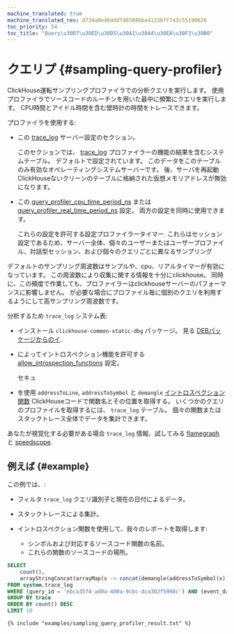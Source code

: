 ```yaml
---
machine_translated: true
machine_translated_rev: d734a8e46ddd7465886ba4133bff743c55190626
toc_priority: 54
toc_title: "Query\u30D7\u30ED\u30D5\u30A1\u30A4\u30EA\u30F3\u30B0"
---
```


# クエリプ {#sampling-query-profiler}

ClickHouse運転サンプリングプロファイラでの分析クエリを実行します。 使用プロファイラでソースコードのルーチンを用いた最中に頻繁にクエリを実行します。 CPU時間とアイドル時間を含む壁時計の時間をトレースできます。

プロファイラを使用する:

-   この [trace\_log](../server-configuration-parameters/settings.md#server_configuration_parameters-trace_log) サーバー設定のセクション。

    このセクションでは、 [trace\_log](../../operations/system-tables.md#system_tables-trace_log) プロファイラーの機能の結果を含むシステムテーブル。 デフォルトで設定されています。 このデータをこのテーブルのみ有効なオペレーティングシステムサーバーです。 後、サーバを再起動ClickHouseないクリーンのテーブルに格納された仮想メモリアドレスが無効になります。

-   この [query\_profiler\_cpu\_time\_period\_ns](../settings/settings.md#query_profiler_cpu_time_period_ns) または [query\_profiler\_real\_time\_period\_ns](../settings/settings.md#query_profiler_real_time_period_ns) 設定。 両方の設定を同時に使用できます。

    これらの設定を許可する設定プロファイラータイマー. これらはセッション設定であるため、サーバー全体、個々のユーザーまたはユーザープロファイル、対話型セッション、および個々のクエリごとに異なるサンプリング

デフォルトのサンプリング周波数はサンプルや、cpu、リアルタイマーが有効になっています。 この周波数により収集に関する情報を十分にclickhouse。 同時に、この頻度で作業しても、プロファイラーはclickhouseサーバーのパフォーマンスに影響しません。 が必要な場合にプロファイル毎に個別のクエリを利用するようにして高サンプリング周波数です。

分析するため `trace_log` システム表:

-   インストール `clickhouse-common-static-dbg` パッケージ。 見る [DEBパッケージからのイ](../../getting-started/install.md#install-from-deb-packages).

-   によってイントロスペクション機能を許可する [allow\_introspection\_functions](../settings/settings.md#settings-allow_introspection_functions) 設定。

    セキュ

-   を使用 `addressToLine`, `addressToSymbol` と `demangle` [イントロスペクション関数](../../sql-reference/functions/introspection.md) ClickHouseコードで関数名とその位置を取得する。 いくつかのクエリのプロファイルを取得するには、 `trace_log` テーブル。 個々の関数またはスタックトレース全体でデータを集計できます。

あなたが視覚化する必要がある場合 `trace_log` 情報、試してみる [flamegraph](../../interfaces/third-party/gui/#clickhouse-flamegraph) と [speedscope](https://github.com/laplab/clickhouse-speedscope).

## 例えば {#example}

この例では、:

-   フィルタ `trace_log` クエリ識別子と現在の日付によるデータ。

-   スタックトレースによる集計。

-   イントロスペクション関数を使用して、我々のレポートを取得します:

    -   シンボルおよび対応するソースコード関数の名前。
    -   これらの関数のソースコードの場所。

<!-- -->

``` sql
SELECT
    count(),
    arrayStringConcat(arrayMap(x -> concat(demangle(addressToSymbol(x)), '\n    ', addressToLine(x)), trace), '\n') AS sym
FROM system.trace_log
WHERE (query_id = 'ebca3574-ad0a-400a-9cbc-dca382f5998c') AND (event_date = today())
GROUP BY trace
ORDER BY count() DESC
LIMIT 10
```

``` text
{% include "examples/sampling_query_profiler_result.txt" %}
```
